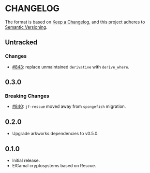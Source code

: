# CHANGELOG

The format is based on [Keep a Changelog](https://keepachangelog.com/en/1.0.0/),
and this project adheres to [Semantic Versioning](https://semver.org/spec/v2.0.0.html).

## Untracked

### Changes

- [#843](https://github.com/EspressoSystems/jellyfish/pull/843): replace unmaintained `derivative` with `derive_where`.

## 0.3.0

### Breaking Changes

- [#840](https://github.com/EspressoSystems/jellyfish/pull/840): `jf-rescue` moved away from `spongefish` migration.

## 0.2.0

- Upgrade arkworks dependencies to v0.5.0.

## 0.1.0

- Initial release.
- ElGamal cryptosystems based on Rescue.
